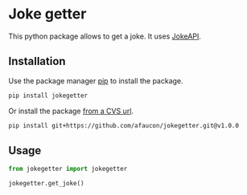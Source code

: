 # Joke getter

This python package allows to get a joke. It uses [JokeAPI](https://sv443.net/jokeapi).

## Installation

Use the package manager [pip](https://pip.pypa.io/en/stable/) to install the package.

```bash
pip install jokegetter
```

Or install the package [from a CVS url](https://pip.pypa.io/en/stable/reference/pip_install/#git).

```bash
pip install git+https://github.com/afaucon/jokegetter.git@v1.0.0
```

## Usage

```python
from jokegetter import jokegetter

jokegetter.get_joke()
```
